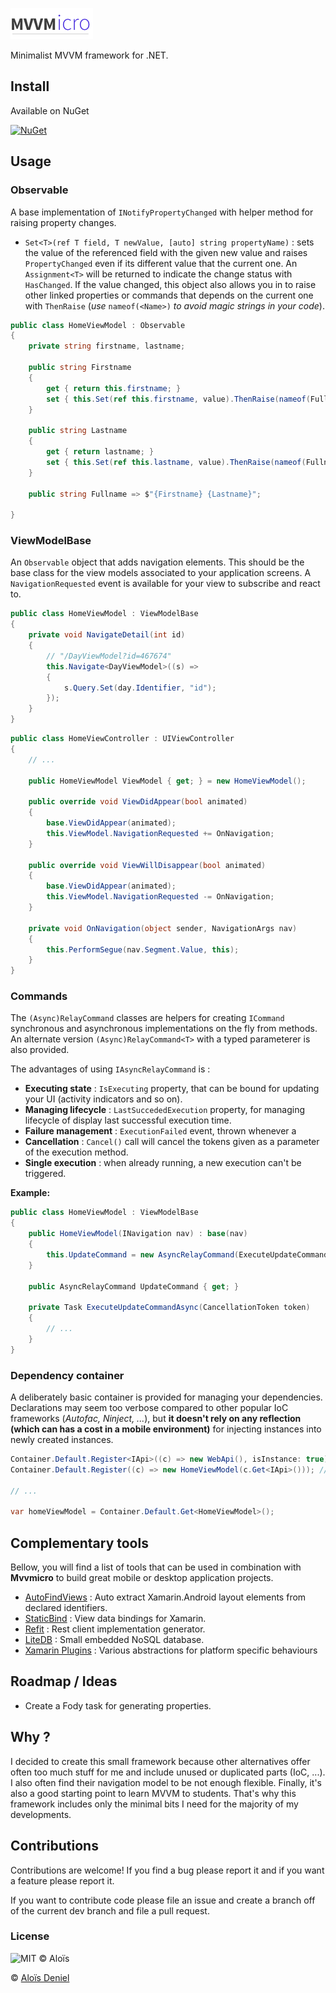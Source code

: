 ![Schema](./Documentation/Logo.png)

Minimalist MVVM framework for .NET.

## Install

Available on NuGet

[![NuGet](https://img.shields.io/nuget/v/Mvvmicro.svg?label=NuGet)](https://www.nuget.org/packages/Mvvmicro/)

## Usage

### Observable

A base implementation of `INotifyPropertyChanged` with helper method for raising property changes.

* `Set<T>(ref T field, T newValue, [auto] string propertyName)` : sets the value of the referenced field with the given new value and raises `PropertyChanged` even if its different value that the current one. An `Assignment<T>` will be returned to indicate the change status with `HasChanged`. If the value changed, this object also allows you in to raise other linked properties or commands that depends on the current one with `ThenRaise` (*use* `nameof(<Name>)` *to avoid magic strings in your code*).

```csharp
public class HomeViewModel : Observable
{
    private string firstname, lastname;
    
    public string Firstname
    {
    	get { return this.firstname; }
    	set { this.Set(ref this.firstname, value).ThenRaise(nameof(Fullname))); }
    }
    
    public string Lastname
    {
    	get { return lastname; }
    	set { this.Set(ref this.lastname, value).ThenRaise(nameof(Fullname))); }
    }
    
    public string Fullname => $"{Firstname} {Lastname}";
    
}
```

### ViewModelBase

An `Observable` object that adds navigation elements. This should be the base class for the view models associated to your application screens. A `NavigationRequested` event is available for your view to subscribe and react to.

```csharp
public class HomeViewModel : ViewModelBase
{
    private void NavigateDetail(int id)
    {
    	// "/DayViewModel?id=467674"
    	this.Navigate<DayViewModel>((s) =>
		{
			s.Query.Set(day.Identifier, "id");
		});
    }
}
```

```csharp
public class HomeViewController : UIViewController
{
	// ...

	public HomeViewModel ViewModel { get; } = new HomeViewModel();

	public override void ViewDidAppear(bool animated)
	{
		base.ViewDidAppear(animated);
		this.ViewModel.NavigationRequested += OnNavigation;
	}
	
	public override void ViewWillDisappear(bool animated)
	{
		base.ViewDidAppear(animated);
		this.ViewModel.NavigationRequested -= OnNavigation;
	}
	
	private void OnNavigation(object sender, NavigationArgs nav)
	{
		this.PerformSegue(nav.Segment.Value, this);
	}
}
```

### Commands

The `(Async)RelayCommand` classes are helpers for creating `ICommand` synchronous and asynchronous implementations on the fly from methods. An alternate version `(Async)RelayCommand<T>` with a typed parameterer is also provided. 

The advantages of using `IAsyncRelayCommand` is :

* **Executing state** : `IsExecuting` property, that can be bound for updating your UI (activity indicators and so on).
* **Managing lifecycle** : `LastSuccededExecution` property, for managing lifecycle of display last successful execution time.
* **Failure management** : `ExecutionFailed` event, thrown whenever a
* **Cancellation** : `Cancel()` call will cancel the tokens given as a parameter of the execution method. 
* **Single execution** : when already running, a new execution can't be triggered.

**Example:**

```csharp
public class HomeViewModel : ViewModelBase
{
    public HomeViewModel(INavigation nav) : base(nav)
    {
    	this.UpdateCommand = new AsyncRelayCommand(ExecuteUpdateCommandAsync);
    }
    
    public AsyncRelayCommand UpdateCommand { get; }
    
    private Task ExecuteUpdateCommandAsync(CancellationToken token)
    {
        // ...
    }
}
```

### Dependency container

A deliberately basic container is provided for managing your dependencies. Declarations may seem too verbose compared to other popular IoC frameworks (*Autofac, Ninject, ...*), but **it doesn't rely on any reflection (which can has a cost in a mobile environment)** for injecting instances into newly created instances.

```csharp
Container.Default.Register<IApi>((c) => new WebApi(), isInstance: true); // A unique instance for entire lifecycle
Container.Default.Register((c) => new HomeViewModel(c.Get<IApi>())); // a new instance is created each time the type is requested

// ...

var homeViewModel = Container.Default.Get<HomeViewModel>();
```

## Complementary tools

Bellow, you will find a list of tools that can be used in combination with **Mvvmicro** to build great mobile or desktop application projects.

* [AutoFindViews](https://github.com/aloisdeniel/AutoFindViews) : Auto extract Xamarin.Android layout elements from declared identifiers.
* [StaticBind](https://github.com/aloisdeniel/StaticBind) : View data bindings for Xamarin.
* [Refit](https://github.com/paulcbetts/refit) : Rest client implementation generator.
* [LiteDB](http://www.litedb.org/) : Small embedded NoSQL database.
* [Xamarin Plugins](https://github.com/xamarin/XamarinComponents) : Various abstractions for platform specific behaviours

## Roadmap / Ideas

* Create a Fody task for generating properties.

## Why ?

I decided to create this small framework because other alternatives offer often too much stuff for me and include unused or duplicated parts (IoC, ...). I also often find their navigation model to be not enough flexible. Finally, it's also a good starting point to learn MVVM to students. That's why this framework includes only the minimal bits I need for the majority of my developments.

## Contributions

Contributions are welcome! If you find a bug please report it and if you want a feature please report it.

If you want to contribute code please file an issue and create a branch off of the current dev branch and file a pull request.

### License

![MIT © Aloïs](https://img.shields.io/badge/licence-MIT-blue.svg) 

© [Aloïs Deniel](http://aloisdeniel.github.io)